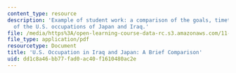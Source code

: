 ```yaml
---
content_type: resource
description: 'Example of student work: a comparison of the goals, timetable, and organization
  of the U.S. occupations of Japan and Iraq.'
file: /media/https%3A/open-learning-course-data-rc.s3.amazonaws.com/11-948-the-politics-of-reconstructing-iraq-spring-2005/dd1c8a46bb77fad0ac40f1610480ac2e_kwack_final.pdf
file_type: application/pdf
resourcetype: Document
title: 'U.S. Occupation in Iraq and Japan: A Brief Comparison'
uid: dd1c8a46-bb77-fad0-ac40-f1610480ac2e
---
```

